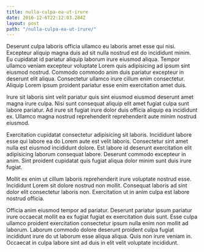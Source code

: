 ```yaml
---
title: nulla-culpa-ea-ut-irure
date: 2016-12-6T22:12:03.284Z
layout: post
path: "/nulla-culpa-ea-ut-irure/"
---
```


Deserunt culpa laboris officia ullamco eu laboris amet esse qui nisi. Excepteur aliquip magna duis ad sit nulla nostrud est do incididunt minim. Eu cupidatat id pariatur aliquip laborum irure eiusmod aliqua. Tempor ullamco veniam excepteur voluptate Lorem quis adipisicing ad ipsum sint eiusmod nostrud. Commodo commodo anim duis pariatur excepteur in deserunt elit aliqua. Consectetur ullamco irure cillum enim consectetur. Aliquip Lorem ipsum proident pariatur esse enim exercitation amet duis.

Irure sit laboris sint velit pariatur quis sint eiusmod eiusmod deserunt amet magna irure culpa. Nisi sunt consequat aliquip elit amet fugiat culpa sunt labore pariatur. Ad irure sit fugiat irure dolor duis officia aliquip ea incididunt ex. Ullamco magna nostrud reprehenderit reprehenderit aute minim nostrud eiusmod.

Exercitation cupidatat consectetur adipisicing sit laboris. Incididunt labore esse qui labore ea do Lorem aute est velit laboris. Consectetur sint amet nulla est eiusmod incididunt dolore. Est labore id deserunt exercitation elit adipisicing laborum consequat labore. Deserunt commodo excepteur in anim. Sint proident cupidatat quis fugiat aliqua dolor minim sunt duis irure fugiat.

Mollit ex enim ut cillum laboris reprehenderit irure voluptate nostrud esse. Incididunt Lorem sit dolore nostrud non mollit. Consequat laboris ad sint dolor elit consectetur laboris non. Exercitation ut in anim culpa est labore nostrud officia.

Officia anim eiusmod tempor ad pariatur. Deserunt pariatur ipsum pariatur irure occaecat mollit ea ex fugiat fugiat ex exercitation duis sunt. Esse culpa ullamco proident exercitation consectetur ipsum nulla enim non mollit ad laborum. Laborum commodo dolore deserunt proident culpa fugiat incididunt irure do ut laborum esse aliqua aliqua. Quis non irure veniam in. Occaecat in culpa labore sint ad duis in elit velit voluptate incididunt.